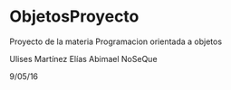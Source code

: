 # ObjetosProyecto
Proyecto de la materia Programacion orientada a objetos

Ulises Martínez Elías
Abimael NoSeQue

9/05/16
